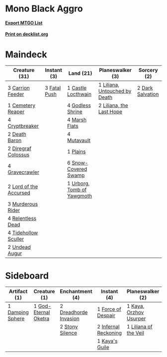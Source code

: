 # Mono Black Aggro

#### [Export MTGO List](../collection/Mono%20Black%20Aggro/Mono%20Black%20Aggro.txt)
#### [Print on decklist.org](http://decklist.org/?deckmain=3%09Carrion%20Feeder%0A1%09Castle%20Locthwain%0A1%09Cemetery%20Reaper%0A4%09Cryptbreaker%0A2%09Dark%20Salvation%0A2%09Death%20Baron%0A2%09Diregraf%20Colossus%0A3%09Fatal%20Push%0A4%09Godless%20Shrine%0A4%09Gravecrawler%0A1%09Liliana,%20Untouched%20by%20Death%0A2%09Liliana,%20the%20Last%20Hope%0A2%09Lord%20of%20the%20Accursed%0A4%09Marsh%20Flats%0A3%09Murderous%20Rider%0A4%09Mutavault%0A1%09Plains%0A4%09Relentless%20Dead%0A6%09Snow-Covered%20Swamp%0A4%09Tidehollow%20Sculler%0A2%09Undead%20Augur%0A1%09Urborg,%20Tomb%20of%20Yawgmoth&deckside=1%09Damping%20Sphere%0A2%09Dreadhorde%20Invasion%0A1%09Force%20of%20Despair%0A1%09God-Eternal%20Oketra%0A2%09Infernal%20Reckoning%0A1%09Kaya's%20Guile%0A1%09Kaya,%20Orzhov%20Usurper%0A1%09Liliana%20of%20the%20Veil%0A1%09Specter's%20Shriek%0A2%09Stony%20Silence%0A2%09Thoughtseize)
# Maindeck

|                                          Creature (31)                                          |                                      Instant (3)                                      |                                              Land (21)                                              |                                            Planeswalker (3)                                            |                                        Sorcery (2)                                        |
|-------------------------------------------------------------------------------------------------|---------------------------------------------------------------------------------------|-----------------------------------------------------------------------------------------------------|--------------------------------------------------------------------------------------------------------|-------------------------------------------------------------------------------------------|
|3 [Carrion Feeder](http://gatherer.wizards.com/Pages/Card/Details.aspx?multiverseid=210133)      |3 [Fatal Push](http://gatherer.wizards.com/Pages/Card/Details.aspx?multiverseid=423724)|1 [Castle Locthwain](http://gatherer.wizards.com/Pages/Card/Details.aspx?multiverseid=473203)        |1 [Liliana, Untouched by Death](http://gatherer.wizards.com/Pages/Card/Details.aspx?multiverseid=447242)|2 [Dark Salvation](http://gatherer.wizards.com/Pages/Card/Details.aspx?multiverseid=414382)|
|1 [Cemetery Reaper](http://gatherer.wizards.com/Pages/Card/Details.aspx?multiverseid=220476)     |                                                                                       |4 [Godless Shrine](http://gatherer.wizards.com/Pages/Card/Details.aspx?multiverseid=405099)          |2 [Liliana, the Last Hope](http://gatherer.wizards.com/Pages/Card/Details.aspx?multiverseid=414388)     |                                                                                           |
|4 [Cryptbreaker](http://gatherer.wizards.com/Pages/Card/Details.aspx?multiverseid=414381)        |                                                                                       |4 [Marsh Flats](http://gatherer.wizards.com/Pages/Card/Details.aspx?multiverseid=405101)             |                                                                                                        |                                                                                           |
|2 [Death Baron](http://gatherer.wizards.com/Pages/Card/Details.aspx?multiverseid=176430)         |                                                                                       |4 [Mutavault](http://gatherer.wizards.com/Pages/Card/Details.aspx?multiverseid=370733)               |                                                                                                        |                                                                                           |
|2 [Diregraf Colossus](http://gatherer.wizards.com/Pages/Card/Details.aspx?multiverseid=409854)   |                                                                                       |1 [Plains](http://gatherer.wizards.com/Pages/Card/Details.aspx?multiverseid=439856)                  |                                                                                                        |                                                                                           |
|4 [Gravecrawler](http://gatherer.wizards.com/Pages/Card/Details.aspx?multiverseid=409635)        |                                                                                       |6 [Snow-Covered Swamp](http://gatherer.wizards.com/Pages/Card/Details.aspx?multiverseid=121256)      |                                                                                                        |                                                                                           |
|2 [Lord of the Accursed](http://gatherer.wizards.com/Pages/Card/Details.aspx?multiverseid=426801)|                                                                                       |1 [Urborg, Tomb of Yawgmoth](http://gatherer.wizards.com/Pages/Card/Details.aspx?multiverseid=383425)|                                                                                                        |                                                                                           |
|3 [Murderous Rider](http://gatherer.wizards.com/Pages/Card/Details.aspx?multiverseid=473059)     |                                                                                       |                                                                                                     |                                                                                                        |                                                                                           |
|4 [Relentless Dead](http://gatherer.wizards.com/Pages/Card/Details.aspx?multiverseid=409881)     |                                                                                       |                                                                                                     |                                                                                                        |                                                                                           |
|4 [Tidehollow Sculler](http://gatherer.wizards.com/Pages/Card/Details.aspx?multiverseid=175054)  |                                                                                       |                                                                                                     |                                                                                                        |                                                                                           |
|2 [Undead Augur](http://gatherer.wizards.com/Pages/Card/Details.aspx?multiverseid=464061)        |                                                                                       |                                                                                                     |                                                                                                        |                                                                                           |


# Sideboard

|                                       Artifact (1)                                        |                                         Creature (1)                                          |                                        Enchantment (4)                                         |                                          Instant (4)                                          |                                        Planeswalker (2)                                         |                                         Sorcery (3)                                         |
|-------------------------------------------------------------------------------------------|-----------------------------------------------------------------------------------------------|------------------------------------------------------------------------------------------------|-----------------------------------------------------------------------------------------------|-------------------------------------------------------------------------------------------------|---------------------------------------------------------------------------------------------|
|1 [Damping Sphere](http://gatherer.wizards.com/Pages/Card/Details.aspx?multiverseid=443101)|1 [God-Eternal Oketra](http://gatherer.wizards.com/Pages/Card/Details.aspx?multiverseid=460943)|2 [Dreadhorde Invasion](http://gatherer.wizards.com/Pages/Card/Details.aspx?multiverseid=461013)|1 [Force of Despair](http://gatherer.wizards.com/Pages/Card/Details.aspx?multiverseid=464041)  |1 [Kaya, Orzhov Usurper](http://gatherer.wizards.com/Pages/Card/Details.aspx?multiverseid=460129)|1 [Specter's Shriek](http://gatherer.wizards.com/Pages/Card/Details.aspx?multiverseid=473068)|
|                                                                                           |                                                                                               |2 [Stony Silence](http://gatherer.wizards.com/Pages/Card/Details.aspx?multiverseid=247425)      |2 [Infernal Reckoning](http://gatherer.wizards.com/Pages/Card/Details.aspx?multiverseid=447238)|1 [Liliana of the Veil](http://gatherer.wizards.com/Pages/Card/Details.aspx?multiverseid=235597) |2 [Thoughtseize](http://gatherer.wizards.com/Pages/Card/Details.aspx?multiverseid=438676)    |
|                                                                                           |                                                                                               |                                                                                                |1 [Kaya's Guile](http://gatherer.wizards.com/Pages/Card/Details.aspx?multiverseid=464154)      |                                                                                                 |                                                                                             |

